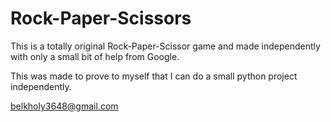# Rock-Paper-Scissors

This is a totally original Rock-Paper-Scissor game and made independently with only a small bit of help from Google.

This was made to prove to myself that I can do a small python project independently.

belkholy3648@gmail.com
